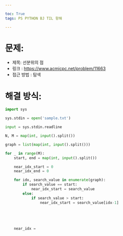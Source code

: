 ```yaml
---

toc: True
tags: PS PYTHON BJ TIL 항해

---
```



# 문제:
* 제목: 선분위의 점
* 링크 : https://www.acmicpc.net/problem/11663
* 접근 방법 : 탐색

# 해결 방식:



```python
import sys

sys.stdin = open('sample.txt')

input = sys.stdin.readline

N, M = map(int, input().split())

graph = list(map(int, input().split()))

for _ in range(M):
    start, end = map(int, input().split())

    near_idx_start = 0
    near_idx_end = 0

    for idx, search_value in enumerate(graph):
        if search_value == start:
            near_idx_start = search_value
        else:
            if search_value > start:
                near_idx_start = search_value[idx-1]





    near_idx =


```
